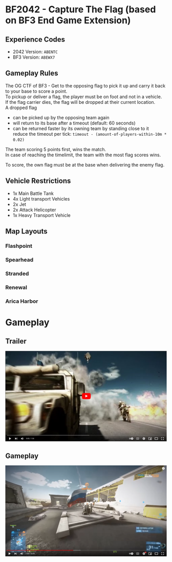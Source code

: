 # BF2042 - Capture The Flag (based on BF3 End Game Extension)

## Experience Codes

* 2042 Version: `ABENTC`
* BF3 Version: `ABEWX7`

## Gameplay Rules

The OG CTF of BF3 - Get to the opposing flag to pick it up and carry it back to your base to score a point.  
To pickup or deliver a flag, the player must be on foot and not in a vehicle.  
If the flag carrier dies, the flag will be dropped at their current location.  
A dropped flag 
* can be picked up by the opposing team again
* will return to its base after a timeout (default: 60 seconds)
* can be returned faster by its owning team by standing close to it  
  reduce the timeout per tick: `timeout - (amount-of-players-within-10m * 0.02)`

The team scoring 5 points first, wins the match.  
In case of reaching the timelimit, the team with the most flag scores wins.


To score, the own flag must be at the base when delivering the enemy flag.

## Vehicle Restrictions

* 1x Main Battle Tank
* 4x Light transport Vehicles
* 2x Jet
* 2x Attack Helicopter
* 1x Heavy Transport Vehicle

## Map Layouts

### Flashpoint

### Spearhead

### Stranded

### Renewal

### Arica Harbor

# Gameplay

## Trailer
[![BF3 End Game Trailer](yt-premiere-button.png "BF3 End Game Trailer")](https://www.youtube.com/watch?v=wK5f7az5dIY)

## Gameplay
[![BF3 Gameplay](yt-gameplay-button.png "BF3 Gameplay")](https://www.youtube.com/watch?v=Bed91jJ6-qw)
